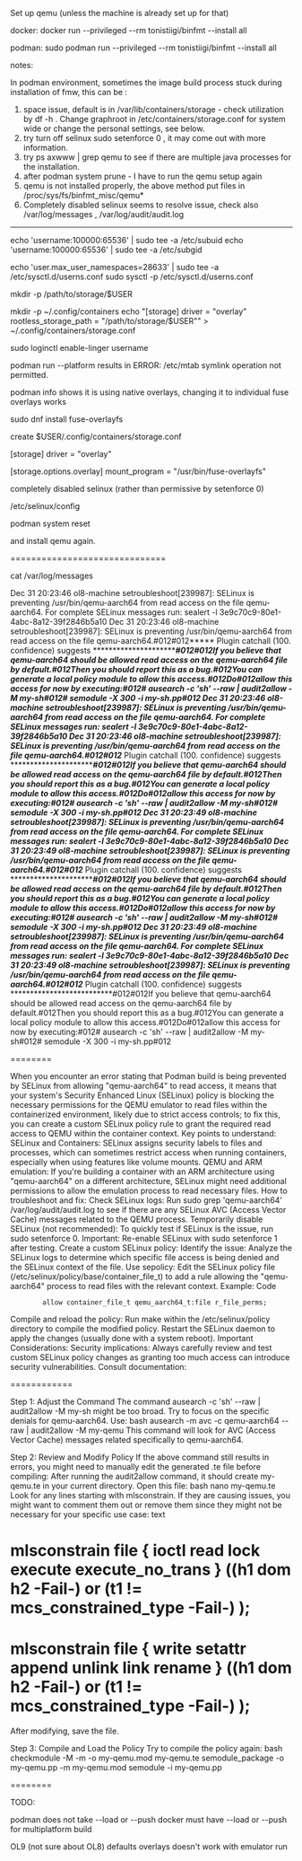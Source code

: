Set up qemu (unless the machine is already set up for that)

docker:
 docker run --privileged --rm tonistiigi/binfmt --install all
 
podman:
 sudo podman run --privileged --rm tonistiigi/binfmt --install all
 
notes:

  In podman environment, sometimes the image build process stuck during installation of fmw, this can be :
  
1. space issue, default is in /var/lib/containers/storage - check utilization by df -h .   Change graphroot in /etc/containers/storage.conf for system wide or change the personal settings, see below.
2. try turn off selinux  sudo setenforce 0 , it may come out with more information.
3. try ps axwww | grep qemu   to see if there are multiple java processes for the installation.
4. after podman system prune - I have to run the qemu setup again 
5. qemu is not installed properly,  the above method put files in /proc/sys/fs/binfmt_misc/qemu*
6. Completely disabled selinux seems to resolve issue,  check also /var/log/messages  , /var/log/audit/audit.log 

---

echo 'username:100000:65536' | sudo tee -a /etc/subuid
echo 'username:100000:65536' | sudo tee -a /etc/subgid

echo 'user.max_user_namespaces=28633' | sudo tee -a /etc/sysctl.d/userns.conf
sudo sysctl -p /etc/sysctl.d/userns.conf

mkdir -p /path/to/storage/$USER

mkdir -p ~/.config/containers
echo "[storage]
driver = \"overlay\"
rootless_storage_path = \"/path/to/storage/$USER\"" > ~/.config/containers/storage.conf


sudo loginctl enable-linger username

podman run --platform <emulated platform> results in
ERROR: /etc/mtab symlink operation not permitted.

podman info shows it is using native overlays,  changing it to individual fuse overlays works

sudo dnf install fuse-overlayfs

create $USER/.config/containers/storage.conf

[storage]
driver = "overlay"

[storage.options.overlay]
mount_program = "/usr/bin/fuse-overlayfs"


completely disabled selinux (rather than permissive by setenforce 0)

/etc/selinux/config


podman system reset

and install qemu again.


==============================

cat /var/log/messages  

Dec 31 20:23:46 ol8-machine setroubleshoot[239987]: SELinux is preventing /usr/bin/qemu-aarch64 from read access on the file qemu-aarch64. For complete SELinux messages run: sealert -l 3e9c70c9-80e1-4abc-8a12-39f2846b5a10
Dec 31 20:23:46 ol8-machine setroubleshoot[239987]: SELinux is preventing /usr/bin/qemu-aarch64 from read access on the file qemu-aarch64.#012#012*****  Plugin catchall (100. confidence) suggests   **************************#012#012If you believe that qemu-aarch64 should be allowed read access on the qemu-aarch64 file by default.#012Then you should report this as a bug.#012You can generate a local policy module to allow this access.#012Do#012allow this access for now by executing:#012# ausearch -c 'sh' --raw | audit2allow -M my-sh#012# semodule -X 300 -i my-sh.pp#012
Dec 31 20:23:46 ol8-machine setroubleshoot[239987]: SELinux is preventing /usr/bin/qemu-aarch64 from read access on the file qemu-aarch64. For complete SELinux messages run: sealert -l 3e9c70c9-80e1-4abc-8a12-39f2846b5a10
Dec 31 20:23:46 ol8-machine setroubleshoot[239987]: SELinux is preventing /usr/bin/qemu-aarch64 from read access on the file qemu-aarch64.#012#012*****  Plugin catchall (100. confidence) suggests   **************************#012#012If you believe that qemu-aarch64 should be allowed read access on the qemu-aarch64 file by default.#012Then you should report this as a bug.#012You can generate a local policy module to allow this access.#012Do#012allow this access for now by executing:#012# ausearch -c 'sh' --raw | audit2allow -M my-sh#012# semodule -X 300 -i my-sh.pp#012
Dec 31 20:23:49 ol8-machine setroubleshoot[239987]: SELinux is preventing /usr/bin/qemu-aarch64 from read access on the file qemu-aarch64. For complete SELinux messages run: sealert -l 3e9c70c9-80e1-4abc-8a12-39f2846b5a10
Dec 31 20:23:49 ol8-machine setroubleshoot[239987]: SELinux is preventing /usr/bin/qemu-aarch64 from read access on the file qemu-aarch64.#012#012*****  Plugin catchall (100. confidence) suggests   **************************#012#012If you believe that qemu-aarch64 should be allowed read access on the qemu-aarch64 file by default.#012Then you should report this as a bug.#012You can generate a local policy module to allow this access.#012Do#012allow this access for now by executing:#012# ausearch -c 'sh' --raw | audit2allow -M my-sh#012# semodule -X 300 -i my-sh.pp#012
Dec 31 20:23:49 ol8-machine setroubleshoot[239987]: SELinux is preventing /usr/bin/qemu-aarch64 from read access on the file qemu-aarch64. For complete SELinux messages run: sealert -l 3e9c70c9-80e1-4abc-8a12-39f2846b5a10
Dec 31 20:23:49 ol8-machine setroubleshoot[239987]: SELinux is preventing /usr/bin/qemu-aarch64 from read access on the file qemu-aarch64.#012#012*****  Plugin catchall (100. confidence) suggests   **************************#012#012If you believe that qemu-aarch64 should be allowed read access on the qemu-aarch64 file by default.#012Then you should report this as a bug.#012You can generate a local policy module to allow this access.#012Do#012allow this access for now by executing:#012# ausearch -c 'sh' --raw | audit2allow -M my-sh#012# semodule -X 300 -i my-sh.pp#012

========

When you encounter an error stating that Podman build is being prevented by SELinux from allowing "qemu-aarch64" to read access, it means that your system's Security Enhanced Linux (SELinux) policy is blocking the necessary permissions for the QEMU emulator to read files within the containerized environment, likely due to strict access controls; to fix this, you can create a custom SELinux policy rule to grant the required read access to QEMU within the container context. 
Key points to understand:
SELinux and Containers:
SELinux assigns security labels to files and processes, which can sometimes restrict access when running containers, especially when using features like volume mounts. 
QEMU and ARM emulation:
If you're building a container with an ARM architecture using "qemu-aarch64" on a different architecture, SELinux might need additional permissions to allow the emulation process to read necessary files. 
How to troubleshoot and fix:
Check SELinux logs:
Run sudo grep 'qemu-aarch64' /var/log/audit/audit.log to see if there are any SELinux AVC (Access Vector Cache) messages related to the QEMU process. 
Temporarily disable SELinux (not recommended):
To quickly test if SELinux is the issue, run sudo setenforce 0. 
Important: Re-enable SELinux with sudo setenforce 1 after testing. 
Create a custom SELinux policy:
Identify the issue: Analyze the SELinux logs to determine which specific file access is being denied and the SELinux context of the file. 
Use sepolicy:
Edit the SELinux policy file (/etc/selinux/policy/base/container_file_t) to add a rule allowing the "qemu-aarch64" process to read files with the relevant context. 
Example:
Code

            allow container_file_t qemu_aarch64_t:file r_file_perms;  
Compile and reload the policy:
Run make within the /etc/selinux/policy directory to compile the modified policy.
Restart the SELinux daemon to apply the changes (usually done with a system reboot). 
Important Considerations:
Security implications:
Always carefully review and test custom SELinux policy changes as granting too much access can introduce security vulnerabilities. 
Consult documentation:


============

Step 1: Adjust the Command
The command ausearch -c 'sh' --raw | audit2allow -M my-sh might be too broad. Try to focus on the specific denials for qemu-aarch64. Use:
bash
ausearch -m avc -c qemu-aarch64 --raw | audit2allow -M my-qemu
This command will look for AVC (Access Vector Cache) messages related specifically to qemu-aarch64.

Step 2: Review and Modify Policy
If the above command still results in errors, you might need to manually edit the generated .te file before compiling:
After running the audit2allow command, it should create my-qemu.te in your current directory. Open this file:
bash
nano my-qemu.te
Look for any lines starting with mlsconstrain. If they are causing issues, you might want to comment them out or remove them since they might not be necessary for your specific use case:
text
# mlsconstrain file { ioctl read lock execute execute_no_trans } ((h1 dom h2 -Fail-)  or (t1 != mcs_constrained_type -Fail-) );
# mlsconstrain file { write setattr append unlink link rename } ((h1 dom h2 -Fail-)  or (t1 != mcs_constrained_type -Fail-) );
After modifying, save the file.

Step 3: Compile and Load the Policy
Try to compile the policy again:
bash
checkmodule -M -m -o my-qemu.mod my-qemu.te
semodule_package -o my-qemu.pp -m my-qemu.mod
semodule -i my-qemu.pp


========

TODO:

podman does not take --load or --push
docker must have --load or --push for multiplatform build  

OL9 (not sure about OL8) defaults overlays doesn't work with emulator run 



 
